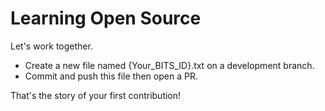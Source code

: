 # Learning Open Source

Let's work together. 
- Create a new file named {Your_BITS_ID}.txt on a development branch.
- Commit and push this file then open a PR.

That's the story of your first contribution!
